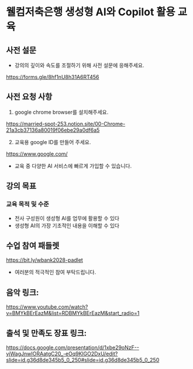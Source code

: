 # 웰컴저축은행 생성형 AI와 Copilot 활용 교육

## 사전 설문
- 강의의 깊이와 속도를 조절하기 위해 사전 설문에 응해주세요.

https://forms.gle/8hf1nU8h31A6RT456

## 사전 요청 사항 
1. google chrome browser를 설치해주세요.

https://married-spot-253.notion.site/00-Chrome-21a3cb37136a80019f06ebe29a0df6a5

2. 교육용 google ID를 만들어 주세요. 

https://www.google.com/
- 교육 중 다양한 AI 서비스에 빠르게 가입할 수 있습니다.

## 강의 목표

### 교육 목적 및 수준
- 전사 구성원이 생성형 AI를 업무에 활용할 수 있다
- 생성형 AI의 가장 기초적인 내용을 이해할 수 있다

## 수업 참여 패들렛
https://bit.ly/wbank2028-padlet
- 여러분의 적극적인 참여 부탁드립니다.

## 음악 링크: 
https://www.youtube.com/watch?v=BMYkBErEazM&list=RDBMYkBErEazM&start_radio=1

## 출석 및 만족도 장표 링크:
https://docs.google.com/presentation/d/1xbe29oNzF--vjWagJnwIORAatgC20_-eOq9KlGO2DxU/edit?slide=id.g36d8de345b5_0_250#slide=id.g36d8de345b5_0_250
